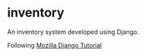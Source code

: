 # inventory
An inventory system developed using Django.

Following [Mozilla Django Tutorial](https://developer.mozilla.org/en-US/docs/Learn/Server-side/Django)
